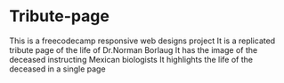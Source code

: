 # Tribute-page
This is a freecodecamp responsive web designs project
It is a replicated tribute page of the life of Dr.Norman Borlaug
It has the image of the deceased instructing Mexican biologists
It highlights the life of the deceased in a single page
